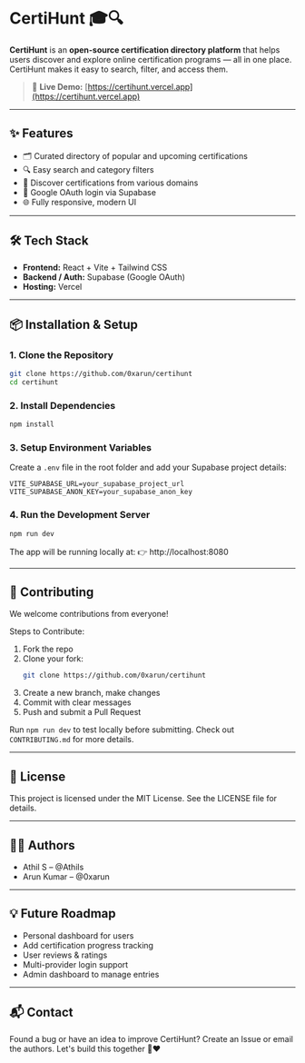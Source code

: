 # CertiHunt 🎓🔍

**CertiHunt** is an **open-source certification directory platform** that helps users discover and explore online certification programs — all in one place. CertiHunt makes it easy to search, filter, and access them.

> 🚀 **Live Demo:** [https://certihunt.vercel.app](https://certihunt.vercel.app)

---

## ✨ Features

- 🗂️ Curated directory of popular and upcoming certifications
- 🔍 Easy search and category filters
- 📌 Discover certifications from various domains
- 🔐 Google OAuth login via Supabase
- 🌐 Fully responsive, modern UI

---

## 🛠 Tech Stack

- **Frontend:** React + Vite + Tailwind CSS  
- **Backend / Auth:** Supabase (Google OAuth)  
- **Hosting:** Vercel

---

## 📦 Installation & Setup

### 1. Clone the Repository

```bash
git clone https://github.com/0xarun/certihunt
cd certihunt
```

### 2. Install Dependencies

```bash
npm install
```

### 3. Setup Environment Variables

Create a `.env` file in the root folder and add your Supabase project details:

```env
VITE_SUPABASE_URL=your_supabase_project_url
VITE_SUPABASE_ANON_KEY=your_supabase_anon_key
```

### 4. Run the Development Server

```bash
npm run dev
```

The app will be running locally at:
👉 http://localhost:8080

---

## 🤝 Contributing

We welcome contributions from everyone!

Steps to Contribute:
1. Fork the repo
2. Clone your fork:
   ```bash
   git clone https://github.com/0xarun/certihunt
   ```
3. Create a new branch, make changes
4. Commit with clear messages
5. Push and submit a Pull Request

Run `npm run dev` to test locally before submitting.
Check out `CONTRIBUTING.md` for more details.

---

## 🧾 License

This project is licensed under the MIT License.
See the LICENSE file for details.

---

## 👨‍💻 Authors

- Athil S – @Athils
- Arun Kumar – @0xarun
---

## 💡 Future Roadmap

- Personal dashboard for users
- Add certification progress tracking
- User reviews & ratings
- Multi-provider login support
- Admin dashboard to manage entries

---

## 📬 Contact

Found a bug or have an idea to improve CertiHunt?
Create an Issue or email the authors.
Let's build this together 🚀❤️
